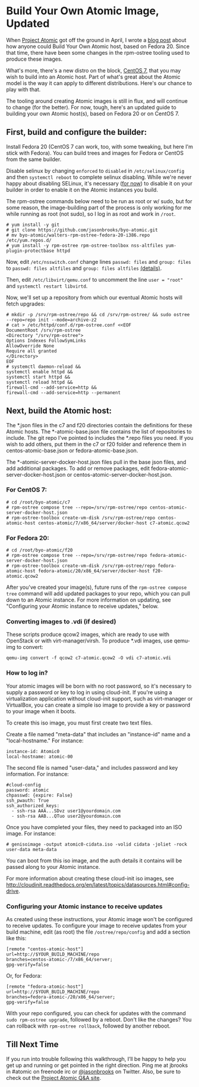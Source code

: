 Build Your Own Atomic Image, Updated
================

When [Project Atomic](http://www.projectatomic.io) got off the ground in April, I wrote a [blog post](http://www.projectatomic.io/blog/2014/04/build-your-own-atomic-host-on-fedora-20/) about how anyone could Build Your Own Atomic host, based on Fedora 20. Since that time, there have been some changes in the rpm-ostree tooling used to produce these images.

What's more, there's a new distro on the block, [CentOS 7](http://seven.centos.org), that you may wish to build into an Atomic host. Part of what's great about the Atomic model is the way it can apply to different distributions. Here's our chance to play with that.

The tooling around creating Atomic images is still in flux, and will continue to change (for the better). For now, tough, here's an updated guide to building your own Atomic host(s), based on Fedora 20 or on CentOS 7.

## First, build and configure the builder:

Install Fedora 20 (CentOS 7 can work, too, with some tweaking, but here I'm stick with Fedora). You can build trees and images for Fedora or CentOS from the same builder.

Disable selinux by changing `enforced` to `disabled` in `/etc/selinux/config` and then `systemctl reboot` to complete selinux disabling. While we're never happy about disabling SELinux, it's necessary ([for now](https://bugzilla.redhat.com/show_bug.cgi?id=1060423)) to disable it on your builder in order to enable it on the Atomic instances you build.

The rpm-ostree commands below need to be run as root or w/ sudo, but for some reason, the image-building part of the process is only working for me while running as root (not sudo), so I log in as root and work in `/root`.

````
# yum install -y git
# git clone https://github.com/jasonbrooks/byo-atomic.git
# mv byo-atomic/walters-rpm-ostree-fedora-20-i386.repo /etc/yum.repos.d/
# yum install -y rpm-ostree rpm-ostree-toolbox nss-altfiles yum-plugin-protectbase httpd
````

Now, edit `/etc/nsswitch.conf` change lines `passwd: files` and `group: files` to `passwd: files altfiles` and `group: files altfiles` [(details)](https://github.com/projectatomic/rpm-ostree).

Then, edit `/etc/libvirt/qemu.conf` to uncomment the line `user = "root"` and `systemctl restart libvirtd`.

Now, we'll set up a repository from which our eventual Atomic hosts will fetch upgrades:

````
# mkdir -p /srv/rpm-ostree/repo && cd /srv/rpm-ostree/ && sudo ostree --repo=repo init --mode=archive-z2
# cat > /etc/httpd/conf.d/rpm-ostree.conf <<EOF
DocumentRoot /srv/rpm-ostree
<Directory "/srv/rpm-ostree">
Options Indexes FollowSymLinks
AllowOverride None
Require all granted
</Directory>
EOF
# systemctl daemon-reload &&
systemctl enable httpd &&
systemctl start httpd &&
systemctl reload httpd &&
firewall-cmd --add-service=http &&
firewall-cmd --add-service=http --permanent
````

## Next, build the Atomic host:

The *.json files in the c7 and f20 directories contain the definitions for these Atomic hosts. The *-atomic-base.json file contains the list of repositories to include. The git repo I've pointed to includes the *.repo files you need. If you wish to add others, put them in the c7 or f20 folder and reference them in centos-atomic-base.json or fedora-atomic-base.json.

The *-atomic-server-docker-host.json files pull in the base json files, and add additional packages. To add or remove packages, edit fedora-atomic-server-docker-host.json or centos-atomic-server-docker-host.json.


### For CentOS 7:

````
# cd /root/byo-atomic/c7
# rpm-ostree compose tree --repo=/srv/rpm-ostree/repo centos-atomic-server-docker-host.json
# rpm-ostree-toolbox create-vm-disk /srv/rpm-ostree/repo centos-atomic-host centos-atomic/7/x86_64/server/docker-host c7-atomic.qcow2
````

### For Fedora 20:

````
# cd /root/byo-atomic/f20
# rpm-ostree compose tree --repo=/srv/rpm-ostree/repo fedora-atomic-server-docker-host.json
# rpm-ostree-toolbox create-vm-disk /srv/rpm-ostree/repo fedora-atomic-host fedora-atomic/20/x86_64/server/docker-host f20-atomic.qcow2
````

After you've created your image(s), future runs of the `rpm-ostree compose tree` command will add updated packages to your repo, which you can pull down to an Atomic instance. For more information on updating, see "Configuring your Atomic instance to receive updates," below.

### Converting images to .vdi (if desired)

These scripts produce qcow2 images, which are ready to use with OpenStack or with virt-manager/virsh. To produce *.vdi images, use qemu-img to convert:

`qemu-img convert -f qcow2 c7-atomic.qcow2 -O vdi c7-atomic.vdi`

### How to log in?

Your atomic images will be born with no root password, so it's necessary to supply a password or key to log in using cloud-init. If you're using a virtualization application without cloud-init support, such as virt-manager or VirtualBox, you can create a simple iso image to provide a key or password to your image when it boots.

To create this iso image, you must first create two text files.

Create a file named "meta-data" that includes an "instance-id" name and a "local-hostname." For instance: 

````
instance-id: Atomic0
local-hostname: atomic-00
````

The second file is named "user-data," and includes password and key information. For instance:

````
#cloud-config
password: atomic
chpasswd: {expire: False}
ssh_pwauth: True
ssh_authorized_keys:
  - ssh-rsa AAA...SDvz user1@yourdomain.com
  - ssh-rsa AAB...QTuo user2@yourdomain.com
````

Once you have completed your files, they need to packaged into an ISO image. For instance:

````
# genisoimage -output atomic0-cidata.iso -volid cidata -joliet -rock user-data meta-data
````
You can boot from this iso image, and the auth details it contains will be passed along to your Atomic instance.

For more information about creating these cloud-init iso images, see http://cloudinit.readthedocs.org/en/latest/topics/datasources.html#config-drive.

### Configuring your Atomic instance to receive updates

As created using these instructions, your Atomic image won't be configured to receive updates. To configure your image to receive updates from your build machine, edit (as root) the file `/ostree/repo/config` and add a section like this:

````
[remote "centos-atomic-host"]
url=http://$YOUR_BUILD_MACHINE/repo
branches=centos-atomic-/7/x86_64/server;
gpg-verify=false
````
Or, for Fedora:

````
[remote "fedora-atomic-host"]
url=http://$YOUR_BUILD_MACHINE/repo
branches=fedora-atomic-/20/x86_64/server;
gpg-verify=false
````

With your repo configured, you can check for updates with the command `sudo rpm-ostree upgrade`, followed by a reboot. Don't like the changes? You can rollback with `rpm-ostree rollback`, followed by another reboot.

## Till Next Time

If you run into trouble following this walkthrough, I’ll be happy to help you get up and running or get pointed in the right direction. Ping me at jbrooks in #atomic on freenode irc or [@jasonbrooks](https://twitter.com/jasonbrooks) on Twitter. Also, be sure to check out the [Project Atomic Q&A site](http://ask.projectatomic.io/en/questions/).












